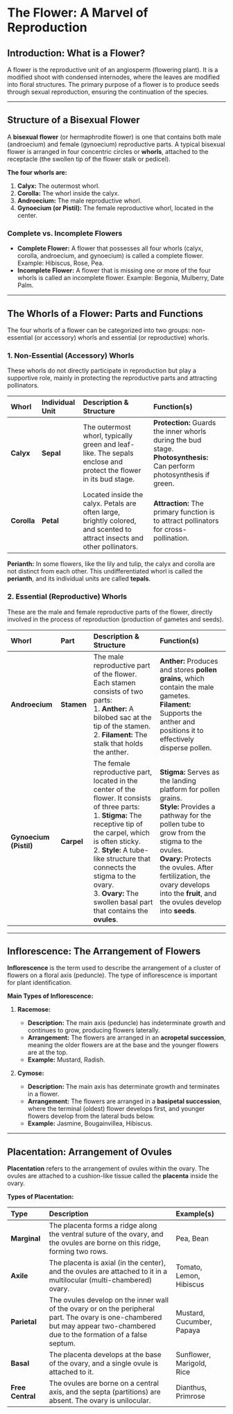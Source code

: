 # The Flower: A Marvel of Reproduction

## Introduction: What is a Flower?

A flower is the reproductive unit of an angiosperm (flowering plant). It is a modified shoot with condensed internodes, where the leaves are modified into floral structures. The primary purpose of a flower is to produce seeds through sexual reproduction, ensuring the continuation of the species.

---

## Structure of a Bisexual Flower

A **bisexual flower** (or hermaphrodite flower) is one that contains both male (androecium) and female (gynoecium) reproductive parts. A typical bisexual flower is arranged in four concentric circles or **whorls**, attached to the receptacle (the swollen tip of the flower stalk or pedicel).

**The four whorls are:**
1.  **Calyx:** The outermost whorl.
2.  **Corolla:** The whorl inside the calyx.
3.  **Androecium:** The male reproductive whorl.
4.  **Gynoecium (or Pistil):** The female reproductive whorl, located in the center.

### Complete vs. Incomplete Flowers

*   **Complete Flower:** A flower that possesses all four whorls (calyx, corolla, androecium, and gynoecium) is called a complete flower. Example: Hibiscus, Rose, Pea.
*   **Incomplete Flower:** A flower that is missing one or more of the four whorls is called an incomplete flower. Example: Begonia, Mulberry, Date Palm.

---

## The Whorls of a Flower: Parts and Functions

The four whorls of a flower can be categorized into two groups: non-essential (or accessory) whorls and essential (or reproductive) whorls.

### 1. Non-Essential (Accessory) Whorls

These whorls do not directly participate in reproduction but play a supportive role, mainly in protecting the reproductive parts and attracting pollinators.

| Whorl | Individual Unit | Description & Structure | Function(s) |
| :--- | :--- | :--- | :--- |
| **Calyx** | **Sepal** | The outermost whorl, typically green and leaf-like. The sepals enclose and protect the flower in its bud stage. | **Protection:** Guards the inner whorls during the bud stage. <br> **Photosynthesis:** Can perform photosynthesis if green. |
| **Corolla** | **Petal** | Located inside the calyx. Petals are often large, brightly colored, and scented to attract insects and other pollinators. | **Attraction:** The primary function is to attract pollinators for cross-pollination. |

**Perianth:** In some flowers, like the lily and tulip, the calyx and corolla are not distinct from each other. This undifferentiated whorl is called the **perianth**, and its individual units are called **tepals**.

### 2. Essential (Reproductive) Whorls

These are the male and female reproductive parts of the flower, directly involved in the process of reproduction (production of gametes and seeds).

| Whorl | Part | Description & Structure | Function(s) |
| :--- | :--- | :--- | :--- |
| **Androecium** | **Stamen** | The male reproductive part of the flower. Each stamen consists of two parts: <br> 1. **Anther:** A bilobed sac at the tip of the stamen. <br> 2. **Filament:** The stalk that holds the anther. | **Anther:** Produces and stores **pollen grains**, which contain the male gametes. <br> **Filament:** Supports the anther and positions it to effectively disperse pollen. |
| **Gynoecium (Pistil)** | **Carpel** | The female reproductive part, located in the center of the flower. It consists of three parts: <br> 1. **Stigma:** The receptive tip of the carpel, which is often sticky. <br> 2. **Style:** A tube-like structure that connects the stigma to the ovary. <br> 3. **Ovary:** The swollen basal part that contains the **ovules**. | **Stigma:** Serves as the landing platform for pollen grains. <br> **Style:** Provides a pathway for the pollen tube to grow from the stigma to the ovules. <br> **Ovary:** Protects the ovules. After fertilization, the ovary develops into the **fruit**, and the ovules develop into **seeds**. |

---

## Inflorescence: The Arrangement of Flowers

**Inflorescence** is the term used to describe the arrangement of a cluster of flowers on a floral axis (peduncle). The type of inflorescence is important for plant identification.

**Main Types of Inflorescence:**

1.  **Racemose:**
    *   **Description:** The main axis (peduncle) has indeterminate growth and continues to grow, producing flowers laterally.
    *   **Arrangement:** The flowers are arranged in an **acropetal succession**, meaning the older flowers are at the base and the younger flowers are at the top.
    *   **Example:** Mustard, Radish.

2.  **Cymose:**
    *   **Description:** The main axis has determinate growth and terminates in a flower.
    *   **Arrangement:** The flowers are arranged in a **basipetal succession**, where the terminal (oldest) flower develops first, and younger flowers develop from the lateral buds below.
    *   **Example:** Jasmine, Bougainvillea, Hibiscus.

---

## Placentation: Arrangement of Ovules

**Placentation** refers to the arrangement of ovules within the ovary. The ovules are attached to a cushion-like tissue called the **placenta** inside the ovary.

**Types of Placentation:**

| Type | Description | Example(s) |
| :--- | :--- | :--- |
| **Marginal** | The placenta forms a ridge along the ventral suture of the ovary, and the ovules are borne on this ridge, forming two rows. | Pea, Bean |
| **Axile** | The placenta is axial (in the center), and the ovules are attached to it in a multilocular (multi-chambered) ovary. | Tomato, Lemon, Hibiscus |
| **Parietal** | The ovules develop on the inner wall of the ovary or on the peripheral part. The ovary is one-chambered but may appear two-chambered due to the formation of a false septum. | Mustard, Cucumber, Papaya |
| **Basal** | The placenta develops at the base of the ovary, and a single ovule is attached to it. | Sunflower, Marigold, Rice |
| **Free Central** | The ovules are borne on a central axis, and the septa (partitions) are absent. The ovary is unilocular. | Dianthus, Primrose |